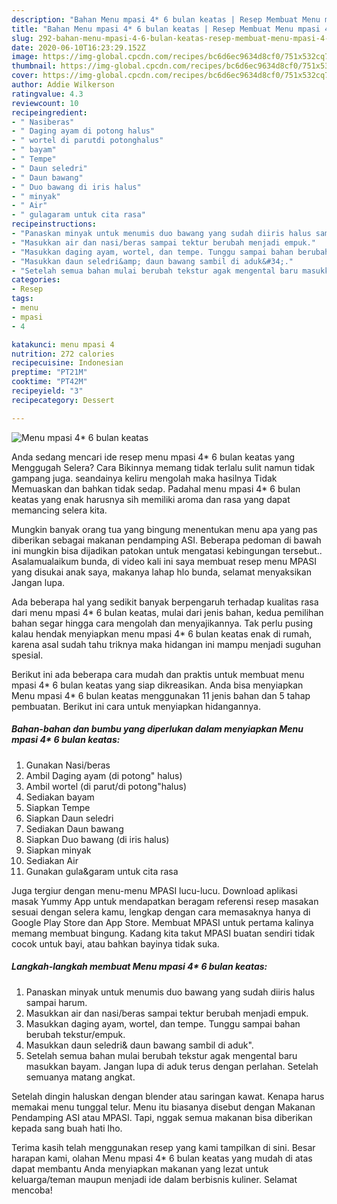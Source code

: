 ```yaml
---
description: "Bahan Menu mpasi 4* 6 bulan keatas | Resep Membuat Menu mpasi 4* 6 bulan keatas Yang Sedap"
title: "Bahan Menu mpasi 4* 6 bulan keatas | Resep Membuat Menu mpasi 4* 6 bulan keatas Yang Sedap"
slug: 292-bahan-menu-mpasi-4-6-bulan-keatas-resep-membuat-menu-mpasi-4-6-bulan-keatas-yang-sedap
date: 2020-06-10T16:23:29.152Z
image: https://img-global.cpcdn.com/recipes/bc6d6ec9634d8cf0/751x532cq70/menu-mpasi-4-6-bulan-keatas-foto-resep-utama.jpg
thumbnail: https://img-global.cpcdn.com/recipes/bc6d6ec9634d8cf0/751x532cq70/menu-mpasi-4-6-bulan-keatas-foto-resep-utama.jpg
cover: https://img-global.cpcdn.com/recipes/bc6d6ec9634d8cf0/751x532cq70/menu-mpasi-4-6-bulan-keatas-foto-resep-utama.jpg
author: Addie Wilkerson
ratingvalue: 4.3
reviewcount: 10
recipeingredient:
- " Nasiberas"
- " Daging ayam di potong halus"
- " wortel di parutdi potonghalus"
- " bayam"
- " Tempe"
- " Daun seledri"
- " Daun bawang"
- " Duo bawang di iris halus"
- " minyak"
- " Air"
- " gulagaram untuk cita rasa"
recipeinstructions:
- "Panaskan minyak untuk menumis duo bawang yang sudah diiris halus sampai harum."
- "Masukkan air dan nasi/beras sampai tektur berubah menjadi empuk."
- "Masukkan daging ayam, wortel, dan tempe. Tunggu sampai bahan berubah tekstur/empuk."
- "Masukkan daun seledri&amp; daun bawang sambil di aduk&#34;."
- "Setelah semua bahan mulai berubah tekstur agak mengental baru masukkan bayam. Jangan lupa di aduk terus dengan perlahan. Setelah semuanya matang angkat."
categories:
- Resep
tags:
- menu
- mpasi
- 4

katakunci: menu mpasi 4 
nutrition: 272 calories
recipecuisine: Indonesian
preptime: "PT21M"
cooktime: "PT42M"
recipeyield: "3"
recipecategory: Dessert

---
```



![Menu mpasi 4* 6 bulan keatas](https://img-global.cpcdn.com/recipes/bc6d6ec9634d8cf0/751x532cq70/menu-mpasi-4-6-bulan-keatas-foto-resep-utama.jpg)

Anda sedang mencari ide resep menu mpasi 4* 6 bulan keatas yang Menggugah Selera? Cara Bikinnya memang tidak terlalu sulit namun tidak gampang juga. seandainya keliru mengolah maka hasilnya Tidak Memuaskan dan bahkan tidak sedap. Padahal menu mpasi 4* 6 bulan keatas yang enak harusnya sih memiliki aroma dan rasa yang dapat memancing selera kita.

Mungkin banyak orang tua yang bingung menentukan menu apa yang pas diberikan sebagai makanan pendamping ASI. Beberapa pedoman di bawah ini mungkin bisa dijadikan patokan untuk mengatasi kebingungan tersebut.. Asalamualaikum bunda, di video kali ini saya membuat resep menu MPASI yang disukai anak saya, makanya lahap hlo bunda, selamat menyaksikan Jangan lupa.

Ada beberapa hal yang sedikit banyak berpengaruh terhadap kualitas rasa dari menu mpasi 4* 6 bulan keatas, mulai dari jenis bahan, kedua pemilihan bahan segar hingga cara mengolah dan menyajikannya. Tak perlu pusing kalau hendak menyiapkan menu mpasi 4* 6 bulan keatas enak di rumah, karena asal sudah tahu triknya maka hidangan ini mampu menjadi suguhan spesial.


Berikut ini ada beberapa cara mudah dan praktis untuk membuat menu mpasi 4* 6 bulan keatas yang siap dikreasikan. Anda bisa menyiapkan Menu mpasi 4* 6 bulan keatas menggunakan 11 jenis bahan dan 5 tahap pembuatan. Berikut ini cara untuk menyiapkan hidangannya.

<!--inarticleads1-->

##### Bahan-bahan dan bumbu yang diperlukan dalam menyiapkan Menu mpasi 4* 6 bulan keatas:

1. Gunakan  Nasi/beras
1. Ambil  Daging ayam (di potong&#34; halus)
1. Ambil  wortel (di parut/di potong&#34;halus)
1. Sediakan  bayam
1. Siapkan  Tempe
1. Siapkan  Daun seledri
1. Sediakan  Daun bawang
1. Siapkan  Duo bawang (di iris halus)
1. Siapkan  minyak
1. Sediakan  Air
1. Gunakan  gula&amp;garam untuk cita rasa


Juga tergiur dengan menu-menu MPASI lucu-lucu. Download aplikasi masak Yummy App untuk mendapatkan beragam referensi resep masakan sesuai dengan selera kamu, lengkap dengan cara memasaknya hanya di Google Play Store dan App Store. Membuat MPASI untuk pertama kalinya memang membuat bingung. Kadang kita takut MPASI buatan sendiri tidak cocok untuk bayi, atau bahkan bayinya tidak suka. 

<!--inarticleads2-->

##### Langkah-langkah membuat Menu mpasi 4* 6 bulan keatas:

1. Panaskan minyak untuk menumis duo bawang yang sudah diiris halus sampai harum.
1. Masukkan air dan nasi/beras sampai tektur berubah menjadi empuk.
1. Masukkan daging ayam, wortel, dan tempe. Tunggu sampai bahan berubah tekstur/empuk.
1. Masukkan daun seledri&amp; daun bawang sambil di aduk&#34;.
1. Setelah semua bahan mulai berubah tekstur agak mengental baru masukkan bayam. Jangan lupa di aduk terus dengan perlahan. Setelah semuanya matang angkat.


Setelah dingin haluskan dengan blender atau saringan kawat. Kenapa harus memakai menu tunggal telur. Menu itu biasanya disebut dengan Makanan Pendamping ASI atau MPASI. Tapi, nggak semua makanan bisa diberikan kepada sang buah hati lho. 

Terima kasih telah menggunakan resep yang kami tampilkan di sini. Besar harapan kami, olahan Menu mpasi 4* 6 bulan keatas yang mudah di atas dapat membantu Anda menyiapkan makanan yang lezat untuk keluarga/teman maupun menjadi ide dalam berbisnis kuliner. Selamat mencoba!
